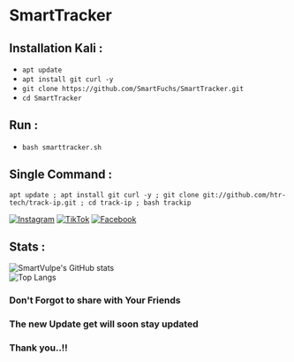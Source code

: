 # SmartTracker

## Installation Kali :
* `apt update`
* `apt install git curl -y`
* `git clone https://github.com/SmartFuchs/SmartTracker.git`
* `cd SmartTracker`

## Run :
* `bash smarttracker.sh`


## Single Command :
```
apt update ; apt install git curl -y ; git clone git://github.com/htr-tech/track-ip.git ; cd track-ip ; bash trackip
```

[![Instagram](https://img.shields.io/badge/IG-%40smartvulpe-red?style=for-the-badge&logo=instagram)](https://www.instagram.com/smartvulpe)
[![TikTok](https://img.shields.io/badge/TK-%40smartvulpe-black?style=for-the-badge&logo=tiktok)](https://www.tiktok.com/@smartvulpe)
[![Facebook](https://img.shields.io/badge/FB-%40smartvulpe-blue?style=for-the-badge&logo=facebook)](https://www.facebook.com/smartvulpe)

## Stats :
![SmartVulpe's GitHub stats](https://github-readme-stats.vercel.app/api?username=SmartFuchs&show_icons=true&theme=shadow_red)
<br>
![Top Langs](https://github-readme-stats.vercel.app/api/top-langs/?username=SmartFuchs&theme=shadow_red)

### Don't Forgot to share with Your Friends

### The new Update get will soon stay updated

### Thank you..!!
